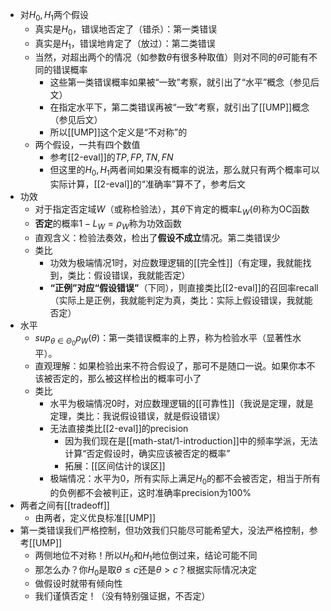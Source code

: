- 对$H_0,H_1$两个假设
  - 真实是$H_0$，错误地否定了（错杀）：第一类错误
  - 真实是$H_1$，错误地肯定了（放过）：第二类错误
  - 当然，对超出两个的情况（如参数$\theta$有很多种取值）则对不同的$\theta$可能有不同的错误概率
    - 这些第一类错误概率如果被“一致”考察，就引出了“水平”概念（参见后文）
    - 在指定水平下，第二类错误再被“一致”考察，就引出了[[UMP]]概念（参见后文）
    - 所以[[UMP]]这个定义是“不对称”的
  - 两个假设，一共有四个数值
    - 参考[[2-eval]]的$TP, FP, TN, FN$
    - 但这里的$H_0,H_1$两者间如果没有概率的说法，那么就只有两个概率可以实际计算，[[2-eval]]的“准确率”算不了，参考后文
- 功效
  - 对于指定否定域$W$（或称检验法），其$\theta$下肯定的概率$L_W(\theta)$称为OC函数
  - **否定**的概率$1-L_W=\rho_W$称为功效函数
  - 直观含义：检验法奏效，检出了**假设不成立**情况。第二类错误少
  - 类比
    - 功效为极端情况1时，对应数理逻辑的[[完全性]]（有定理，我就能找到，类比：假设错误，我就能否定）
    - **“正例”对应“假设错误”**（下同），则直接类比[[2-eval]]的召回率recall（实际上是正例，我就能判定为真，类比：实际上假设错误，我就能否定）
- 水平
  - $sup_{\theta\in \Theta_0}\rho_W(\theta)$：第一类错误概率的上界，称为检验水平（显著性水平）。
  - 直观理解：如果检验出来不符合假设了，那可不是随口一说。如果你本不该被否定的，那么被这样检出的概率可小了
  - 类比
    - 水平为极端情况0时，对应数理逻辑的[[可靠性]]（我说是定理，就是定理，类比：我说假设错误，就是假设错误）
    - 无法直接类比[[2-eval]]的precision
      - 因为我们现在是[[math-stat/1-introduction]]中的频率学派，无法计算“否定假设时，确实应该被否定的概率”
      - 拓展：[[区间估计的误区]]
    - 极端情况：水平为0，所有实际上满足$H_0$的都不会被否定，相当于所有的负例都不会被判正，这时准确率precision为100%
- 两者之间有[[tradeoff]]
  - 由两者，定义优良标准[[UMP]]
- 第一类错误我们严格控制，但功效我们只能尽可能希望大，没法严格控制，参考[[UMP]]
  - 两侧地位不对称！所以$H_0$和$H_1$地位倒过来，结论可能不同
  - 那怎么办？你$H_0$是取$\theta\le c$还是$\theta>c$？根据实际情况决定
  - 做假设时就带有倾向性
  - 我们谨慎否定！（没有特别强证据，不否定）